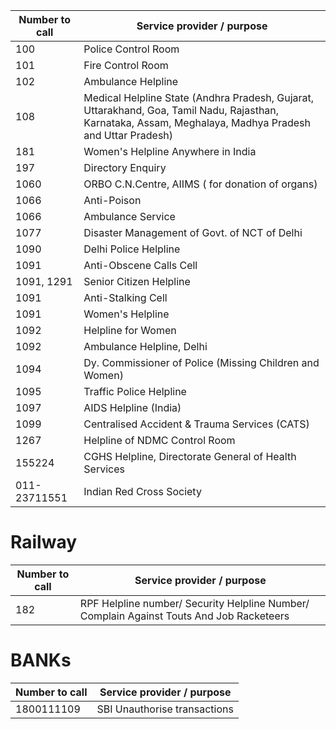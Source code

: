 | Number to call | Service provider / purpose | 
| --- | --- |
| 100 |  Police Control Room |
| 101 |  Fire Control Room  |
| 102 |  Ambulance Helpline |
| 108 | Medical Helpline State (Andhra Pradesh, Gujarat, Uttarakhand, Goa, Tamil Nadu, Rajasthan, Karnataka, Assam, Meghalaya, Madhya Pradesh and Uttar Pradesh) |
| 181 |  Women's Helpline Anywhere in India |
| 197 | Directory Enquiry |
| 1060 | ORBO C.N.Centre, AIIMS ( for donation of organs) |
| 1066 | Anti-Poison |
| 1066 | Ambulance Service |
| 1077 | Disaster Management of Govt. of NCT of Delhi |
| 1090 | Delhi Police Helpline |
| 1091 | Anti-Obscene Calls Cell  |
| 1091, 1291 |  Senior Citizen Helpline |
| 1091 | Anti-Stalking Cell |
| 1091 |  Women's Helpline |
| 1092 | Helpline for Women |
| 1092 |  Ambulance Helpline, Delhi |
| 1094 | Dy. Commissioner of Police (Missing Children and Women) |
| 1095 | Traffic Police Helpline |
| 1097 | AIDS Helpline (India) |
| 1099 |  Centralised Accident & Trauma Services (CATS) |
| 1267 | Helpline of NDMC Control Room |
| 155224 | CGHS Helpline, Directorate General of Health Services |
| 011-23711551 | Indian Red Cross Society |

# Railway
| Number to call | Service provider / purpose | 
| --- | --- |
| 182 | RPF Helpline number/ Security Helpline Number/ Complain Against Touts And Job Racketeers |

# BANKs

| Number to call | Service provider / purpose | 
| --- | --- |
| 1800111109 | SBI Unauthorise transactions |
